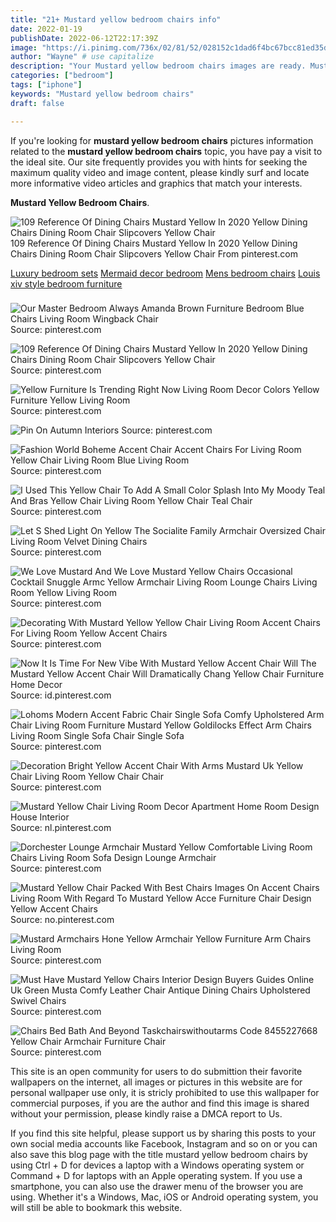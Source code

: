 ```yaml
---
title: "21+ Mustard yellow bedroom chairs info"
date: 2022-01-19
publishDate: 2022-06-12T22:17:39Z
image: "https://i.pinimg.com/736x/02/81/52/028152c1dad6f4bc67bcc81ed35ded26.jpg"
author: "Wayne" # use capitalize
description: "Your Mustard yellow bedroom chairs images are ready. Mustard yellow bedroom chairs are a topic that is being searched for and liked by netizens now. You can Find and Download the Mustard yellow bedroom chairs files here. Download all royalty-free vectors."
categories: ["bedroom"]
tags: ["iphone"]
keywords: "Mustard yellow bedroom chairs"
draft: false

---
```


If you're looking for **mustard yellow bedroom chairs** pictures information related to the **mustard yellow bedroom chairs** topic, you have pay a visit to the ideal  site.  Our site frequently  provides you with  hints  for seeking  the maximum  quality video and image  content, please kindly surf and locate more informative video articles and graphics  that match your interests.

**Mustard Yellow Bedroom Chairs**. 

![109 Reference Of Dining Chairs Mustard Yellow In 2020 Yellow Dining Chairs Dining Room Chair Slipcovers Yellow Chair](https://i.pinimg.com/originals/72/db/9c/72db9ce451d1baa252dfd3e7c6ee5132.jpg "109 Reference Of Dining Chairs Mustard Yellow In 2020 Yellow Dining Chairs Dining Room Chair Slipcovers Yellow Chair")
109 Reference Of Dining Chairs Mustard Yellow In 2020 Yellow Dining Chairs Dining Room Chair Slipcovers Yellow Chair From pinterest.com

[Luxury bedroom sets](/luxury-bedroom-sets/)
[Mermaid decor bedroom](/mermaid-decor-bedroom/)
[Mens bedroom chairs](/mens-bedroom-chairs/)
[Louis xiv style bedroom furniture](/louis-xiv-style-bedroom-furniture/)



### 

 


![Our Master Bedroom Always Amanda Brown Furniture Bedroom Blue Chairs Living Room Wingback Chair](https://i.pinimg.com/originals/e8/46/3f/e8463f1f622109f8d39ea0f72ac06176.jpg "Our Master Bedroom Always Amanda Brown Furniture Bedroom Blue Chairs Living Room Wingback Chair")
Source: pinterest.com

 

![109 Reference Of Dining Chairs Mustard Yellow In 2020 Yellow Dining Chairs Dining Room Chair Slipcovers Yellow Chair](https://i.pinimg.com/originals/72/db/9c/72db9ce451d1baa252dfd3e7c6ee5132.jpg "109 Reference Of Dining Chairs Mustard Yellow In 2020 Yellow Dining Chairs Dining Room Chair Slipcovers Yellow Chair")
Source: pinterest.com

 

![Yellow Furniture Is Trending Right Now Living Room Decor Colors Yellow Furniture Yellow Living Room](https://i.pinimg.com/736x/8d/83/ba/8d83bad7c369615727d23acda0cdd478.jpg "Yellow Furniture Is Trending Right Now Living Room Decor Colors Yellow Furniture Yellow Living Room")
Source: pinterest.com

 

![Pin On Autumn Interiors](https://i.pinimg.com/originals/fe/7a/8c/fe7a8cd27d79383ac0db027db35691bf.jpg "Pin On Autumn Interiors")
Source: pinterest.com

 

![Fashion World Boheme Accent Chair Accent Chairs For Living Room Yellow Chair Living Room Blue Living Room](https://i.pinimg.com/736x/d4/1b/75/d41b7578b85d0dfd1a895c39ec238b9e.jpg "Fashion World Boheme Accent Chair Accent Chairs For Living Room Yellow Chair Living Room Blue Living Room")
Source: pinterest.com

 

![I Used This Yellow Chair To Add A Small Color Splash Into My Moody Teal And Bras Yellow Chair Living Room Yellow Chair Teal Chair](https://i.pinimg.com/736x/c9/05/92/c90592ed1c4cfda5255adc64a473e1d7.jpg "I Used This Yellow Chair To Add A Small Color Splash Into My Moody Teal And Bras Yellow Chair Living Room Yellow Chair Teal Chair")
Source: pinterest.com

 

![Let S Shed Light On Yellow The Socialite Family Armchair Oversized Chair Living Room Velvet Dining Chairs](https://i.pinimg.com/originals/d1/36/9b/d1369b992efed78c9752f287f7817abf.png "Let S Shed Light On Yellow The Socialite Family Armchair Oversized Chair Living Room Velvet Dining Chairs")
Source: pinterest.com

 

![We Love Mustard And We Love Mustard Yellow Chairs Occasional Cocktail Snuggle Armc Yellow Armchair Living Room Lounge Chairs Living Room Yellow Living Room](https://i.pinimg.com/originals/46/3e/dd/463edd8acc48b6cf5a808f60b7a5024f.jpg "We Love Mustard And We Love Mustard Yellow Chairs Occasional Cocktail Snuggle Armc Yellow Armchair Living Room Lounge Chairs Living Room Yellow Living Room")
Source: pinterest.com

 

![Decorating With Mustard Yellow Yellow Chair Living Room Accent Chairs For Living Room Yellow Accent Chairs](https://i.pinimg.com/originals/68/13/9f/68139ff005eebaf8a0022adb14cd10ad.png "Decorating With Mustard Yellow Yellow Chair Living Room Accent Chairs For Living Room Yellow Accent Chairs")
Source: pinterest.com

 

![Now It Is Time For New Vibe With Mustard Yellow Accent Chair Will The Mustard Yellow Accent Chair Will Dramatically Chang Yellow Chair Furniture Home Decor](https://i.pinimg.com/originals/8f/ef/82/8fef82a5cdc5256007629a5dcf0f66cd.jpg "Now It Is Time For New Vibe With Mustard Yellow Accent Chair Will The Mustard Yellow Accent Chair Will Dramatically Chang Yellow Chair Furniture Home Decor")
Source: id.pinterest.com

 

![Lohoms Modern Accent Fabric Chair Single Sofa Comfy Upholstered Arm Chair Living Room Furniture Mustard Yellow Goldilocks Effect Arm Chairs Living Room Single Sofa Chair Single Sofa](https://i.pinimg.com/736x/68/e7/a6/68e7a6eba239694e814eba41b1b88ae5.jpg "Lohoms Modern Accent Fabric Chair Single Sofa Comfy Upholstered Arm Chair Living Room Furniture Mustard Yellow Goldilocks Effect Arm Chairs Living Room Single Sofa Chair Single Sofa")
Source: pinterest.com

 

![Decoration Bright Yellow Accent Chair With Arms Mustard Uk Yellow Chair Living Room Yellow Chair Chair](https://i.pinimg.com/736x/ce/42/e0/ce42e0b052a2f6878f0070ca503e474d.jpg "Decoration Bright Yellow Accent Chair With Arms Mustard Uk Yellow Chair Living Room Yellow Chair Chair")
Source: pinterest.com

 

![Mustard Yellow Chair Living Room Decor Apartment Home Room Design House Interior](https://i.pinimg.com/originals/96/92/c3/9692c338efc04c25402b3d5948db4855.jpg "Mustard Yellow Chair Living Room Decor Apartment Home Room Design House Interior")
Source: nl.pinterest.com

 

![Dorchester Lounge Armchair Mustard Yellow Comfortable Living Room Chairs Living Room Sofa Design Lounge Armchair](https://i.pinimg.com/736x/c5/12/9c/c5129cbd26ff8cc1baf58b0131deef4a.jpg "Dorchester Lounge Armchair Mustard Yellow Comfortable Living Room Chairs Living Room Sofa Design Lounge Armchair")
Source: pinterest.com

 

![Mustard Yellow Chair Packed With Best Chairs Images On Accent Chairs Living Room With Regard To Mustard Yellow Acce Furniture Chair Design Yellow Accent Chairs](https://i.pinimg.com/originals/2c/98/79/2c9879c8d341a1d6f540d47f7a029b7b.jpg "Mustard Yellow Chair Packed With Best Chairs Images On Accent Chairs Living Room With Regard To Mustard Yellow Acce Furniture Chair Design Yellow Accent Chairs")
Source: no.pinterest.com

 

![Mustard Armchairs Hone Yellow Armchair Yellow Furniture Arm Chairs Living Room](https://i.pinimg.com/originals/e3/b7/bd/e3b7bd85ae4d78891da888e91a0c3fb3.png "Mustard Armchairs Hone Yellow Armchair Yellow Furniture Arm Chairs Living Room")
Source: pinterest.com

 

![Must Have Mustard Yellow Chairs Interior Design Buyers Guides Online Uk Green Musta Comfy Leather Chair Antique Dining Chairs Upholstered Swivel Chairs](https://i.pinimg.com/736x/38/ee/79/38ee790b2c2df75d647eae987894191f.jpg "Must Have Mustard Yellow Chairs Interior Design Buyers Guides Online Uk Green Musta Comfy Leather Chair Antique Dining Chairs Upholstered Swivel Chairs")
Source: pinterest.com

 

![Chairs Bed Bath And Beyond Taskchairswithoutarms Code 8455227668 Yellow Chair Armchair Furniture Chair](https://i.pinimg.com/736x/02/81/52/028152c1dad6f4bc67bcc81ed35ded26.jpg "Chairs Bed Bath And Beyond Taskchairswithoutarms Code 8455227668 Yellow Chair Armchair Furniture Chair")
Source: pinterest.com

 

This site is an open community for users to do submittion their favorite wallpapers on the internet, all images or pictures in this website are for personal wallpaper use only, it is stricly prohibited to use this wallpaper for commercial purposes, if you are the author and find this image is shared without your permission, please kindly raise a DMCA report to Us.

If you find this site helpful, please support us by sharing this posts to your own social media accounts like Facebook, Instagram and so on or you can also save this blog page with the title mustard yellow bedroom chairs by using Ctrl + D for devices a laptop with a Windows operating system or Command + D for laptops with an Apple operating system. If you use a smartphone, you can also use the drawer menu of the browser you are using. Whether it's a Windows, Mac, iOS or Android operating system, you will still be able to bookmark this website.
